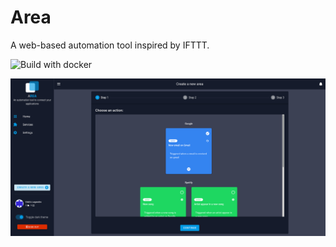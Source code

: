 # Area
A web-based automation tool inspired by IFTTT.

![Build with docker](https://github.com/areaapp/area/workflows/Build%20with%20docker/badge.svg)


![preview](./docs/user/src/area_step1.png)
